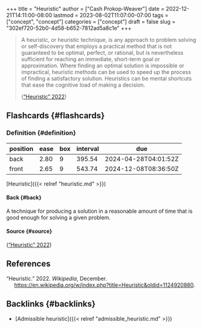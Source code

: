 +++
title = "Heuristic"
author = ["Cash Prokop-Weaver"]
date = 2022-12-21T14:11:00-08:00
lastmod = 2023-08-02T11:07:00-07:00
tags = ["concept", "concept"]
categories = ["concept"]
draft = false
slug = "302ef720-52b0-4d58-b652-7812ad5a8c1e"
+++

> A heuristic, or heuristic technique, is any approach to problem solving or self-discovery that employs a practical method that is not guaranteed to be optimal, perfect, or rational, but is nevertheless sufficient for reaching an immediate, short-term goal or approximation. Where finding an optimal solution is impossible or impractical, heuristic methods can be used to speed up the process of finding a satisfactory solution. Heuristics can be mental shortcuts that ease the cognitive load of making a decision.
>
> (<a href="#citeproc_bib_item_1">“Heuristic” 2022</a>)


## Flashcards {#flashcards}


### Definition {#definition}

| position | ease | box | interval | due                  |
|----------|------|-----|----------|----------------------|
| back     | 2.80 | 9   | 395.54   | 2024-04-28T04:01:52Z |
| front    | 2.65 | 9   | 543.74   | 2024-12-08T08:36:50Z |

[Heuristic]({{< relref "heuristic.md" >}})


#### Back {#back}

A technique for producing a solution in a reasonable amount of time that is good enough for solving a given problem.


#### Source {#source}

(<a href="#citeproc_bib_item_1">“Heuristic” 2022</a>)

## References

<style>.csl-entry{text-indent: -1.5em; margin-left: 1.5em;}</style><div class="csl-bib-body">
  <div class="csl-entry"><a id="citeproc_bib_item_1"></a>“Heuristic.” 2022. <i>Wikipedia</i>, December. <a href="https://en.wikipedia.org/w/index.php?title=Heuristic&oldid=1124920880">https://en.wikipedia.org/w/index.php?title=Heuristic&#38;oldid=1124920880</a>.</div>
</div>


## Backlinks {#backlinks}

-   [Admissible heuristic]({{< relref "admissible_heuristic.md" >}})
